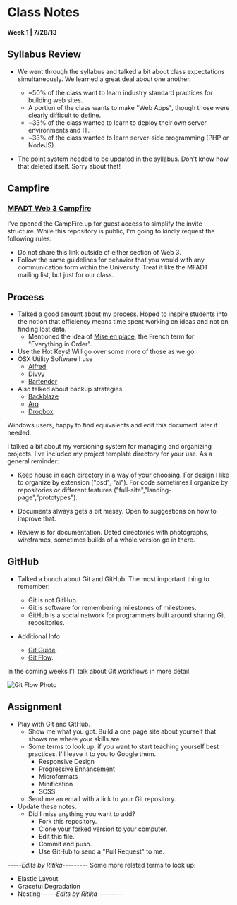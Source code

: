 Class Notes
=============

#### Week 1 | 7/28/13

Syllabus Review
--------------
- We went through the syllabus and talked a bit about class expectations simultaneously. We learned a great deal about one another.
	- ~50% of the class want to learn industry standard practices for building web sites.
	- A portion of the class wants to make "Web Apps", though those were clearly difficult to define.
	- ~33% of the class wanted to learn to deploy their own server environments and IT.
	- ~33% of the class wanted to learn server-side programming (PHP or NodeJS)

- The point system needed to be updated in the syllabus. Don't know how that deleted itself. Sorry about that!

Campfire
--------------
### [MFADT Web 3 Campfire](https://arbitrary.campfirenow.com/a3959)

I've opened the CampFire up for guest access to simplify the invite structure. While this repository is public, I'm going to kindly request the following rules:

- Do not share this link outside of either section of Web 3.
- Follow the same guidelines for behavior that you would with any communication form within the University. Treat it like the MFADT mailing list, but just for our class. 


Process
--------------
- Talked a good amount about my process. Hoped to inspire students into the notion that efficiency means time spent working on ideas and not on finding lost data.
	- Mentioned the idea of [Mise en place](http://en.wikipedia.org/wiki/Mise_en_place), the French term for "Everything in Order".
- Use the Hot Keys! Will go over some more of those as we go.
- OSX Utility Software I use
	- [Alfred](http://www.alfredapp.com/)
	- [Divvy](http://mizage.com/divvy/)
	- [Bartender](http://www.macbartender.com/)
- Also talked about backup strategies.
	- [Backblaze](http://www.backblaze.com/)
	- [Arq](http://www.haystacksoftware.com/arq/)
	- [Dropbox](http://dropbox.com)

Windows users, happy to find equivalents and edit this document later if needed.

I talked a bit about my versioning system for managing and organizing projects. I've included my project template directory for your use. As a general reminder:

- Keep house in each directory in a way of your choosing. For design I like to organize by extension ("psd", "ai"). For code sometimes I organize by repositories or different features ("full-site","landing-page","prototypes").

- Documents always gets a bit messy. Open to suggestions on how to improve that.

- Review is for documentation. Dated directories with photographs, wireframes, sometimes builds of a whole version go in there.


GitHub
--------------
- Talked a bunch about Git and GitHub. The most important thing to remember:
	- Git is not GitHub.
	- Git is software for remembering milestones of milestones.
	- GitHub is a social network for programmers built around sharing Git repositories.

- Additional Info
	- [Git Guide](http://rogerdudler.github.io/git-guide/).
	- [Git Flow](https://gist.github.com/jkosoy/5903617).

In the coming weeks I'll talk about Git workflows in more detail.

![Git Flow Photo](http://f.cl.ly/items/3t3q3h0L0k26020z343u/ClouDrop%20Aug%2030,%202013,%2012%3A51%3A30%20PM.png)

Assignment
--------------
- Play with Git and GitHub. 
	- Show me what you got. Build a one page site about yourself that shows me where your skills are.
	- Some terms to look up, if you want to start teaching yourself best practices. I'll leave it to you to Google them.
		- Responsive Design
		- Progressive Enhancement
		- Microformats
		- Minification
		- SCSS
	- Send me an email with a link to your Git repository.
- Update these notes.
	- Did I miss anything you want to add?
		- Fork this repository.
		- Clone your forked version to your computer.
		- Edit this file.
		- Commit and push.
		- Use GitHub to send a "Pull Request" to me.

-----*Edits by Ritika*---------
Some more related terms to look up:
- Elastic Layout
- Graceful Degradation
- Nesting
-----*Edits by Ritika*---------

